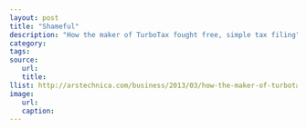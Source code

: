 ```yaml
---
layout: post
title: "Shameful"
description: "How the maker of TurboTax fought free, simple tax filing"
category:
tags:
source:
   url:
   title:
llist: http://arstechnica.com/business/2013/03/how-the-maker-of-turbotax-fought-free-simple-tax-filing/
image:
   url:
   caption:
---
```

